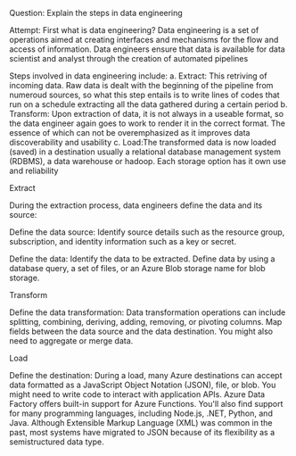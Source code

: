 Question: Explain the steps in data engineering

Attempt:
First what is data engineering?
Data engineering is a set of operations aimed at creating interfaces and mechanisms for the flow and access of information. Data engineers ensure that data is available for data scientist and analyst through the creation of automated pipelines

Steps involved in data engineering include:
a. Extract: This retriving of incoming data. Raw data is dealt with the beginning of the pipeline from numeroud sources, so what this step entails is to write lines of codes that run on a schedule extracting all the data gathered during a certain period
b. Transform: Upon extraction of data, it is not always in a useable format, so the data engineer again goes to work to render it in the correct format. The essence of which can not be overemphasized as it improves data discoverability and usability
c. Load:The transformed data is now loaded (saved) in a destination usually a relational database management system (RDBMS), a data warehouse or hadoop. Each storage option has it own use and reliability

Extract

During the extraction process, data engineers define the data and its source:

Define the data source: Identify source details such as the resource group, subscription, and identity information such as a key or secret.

Define the data: Identify the data to be extracted. Define data by using a database query, a set of files, or an Azure Blob storage name for blob storage.

Transform

Define the data transformation: Data transformation operations can include splitting, combining, deriving, adding, removing, or pivoting columns. Map fields between the data source and the data destination. You might also need to aggregate or merge data.

Load

Define the destination: During a load, many Azure destinations can accept data formatted as a JavaScript Object Notation (JSON), file, or blob. You might need to write code to interact with application APIs.
Azure Data Factory offers built-in support for Azure Functions. You'll also find support for many programming languages, including Node.js, .NET, Python, and Java. Although Extensible Markup Language (XML) was common in the past, most systems have migrated to JSON because of its flexibility as a semistructured data type.
